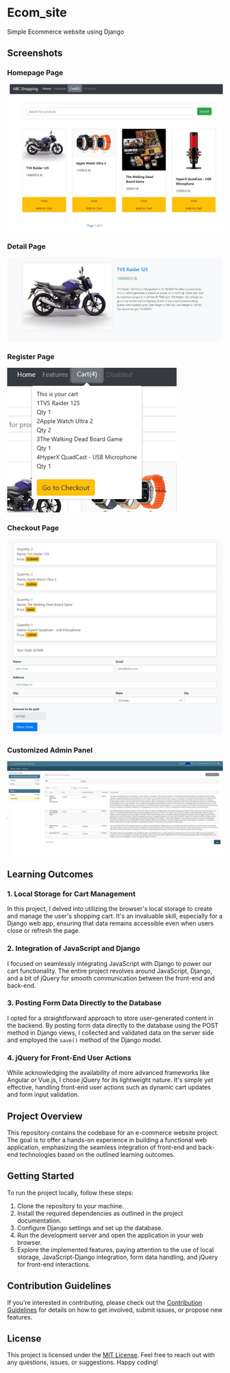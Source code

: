 # Ecom_site
Simple Ecommerce website using Django 
## Screenshots

### Homepage Page
![Landing Page](Project_images/Homepage.JPG)

### Detail Page
![Login Page](Project_images/detail_page.JPG)

### Register Page
![Register Page](Project_images/cart_feature.JPG)

### Checkout Page
![Checkout Page](Project_images/checkout_page.JPG)

### Customized Admin Panel
![Checkout Page](Project_images/custom.JPG)

## Learning Outcomes


### 1. Local Storage for Cart Management
In this project, I delved into utilizing the browser's local storage to create and manage the user's shopping cart. It's an invaluable skill, especially for a Django web app, ensuring that data remains accessible even when users close or refresh the page.

### 2. Integration of JavaScript and Django
I focused on seamlessly integrating JavaScript with Django to power our cart functionality. The entire project revolves around JavaScript, Django, and a bit of jQuery for smooth communication between the front-end and back-end. 

### 3. Posting Form Data Directly to the Database
I opted for a straightforward approach to store user-generated content in the backend. By posting form data directly to the database using the POST method in Django views, I collected and validated data on the server side and employed the `save()` method of the Django model.

### 4. jQuery for Front-End User Actions
While acknowledging the availability of more advanced frameworks like Angular or Vue.js, I chose jQuery for its lightweight nature. It's simple yet effective, handling front-end user actions such as dynamic cart updates and form input validation.

## Project Overview

This repository contains the codebase for an e-commerce website project. The goal is to offer a hands-on experience in building a functional web application, emphasizing the seamless integration of front-end and back-end technologies based on the outlined learning outcomes.

## Getting Started

To run the project locally, follow these steps:

1. Clone the repository to your machine.
2. Install the required dependencies as outlined in the project documentation.
3. Configure Django settings and set up the database.
4. Run the development server and open the application in your web browser.
5. Explore the implemented features, paying attention to the use of local storage, JavaScript-Django integration, form data handling, and jQuery for front-end interactions.

## Contribution Guidelines

If you're interested in contributing, please check out the [Contribution Guidelines](CONTRIBUTING.md) for details on how to get involved, submit issues, or propose new features.

## License

This project is licensed under the [MIT License](LICENSE). Feel free to reach out with any questions, issues, or suggestions. Happy coding!
